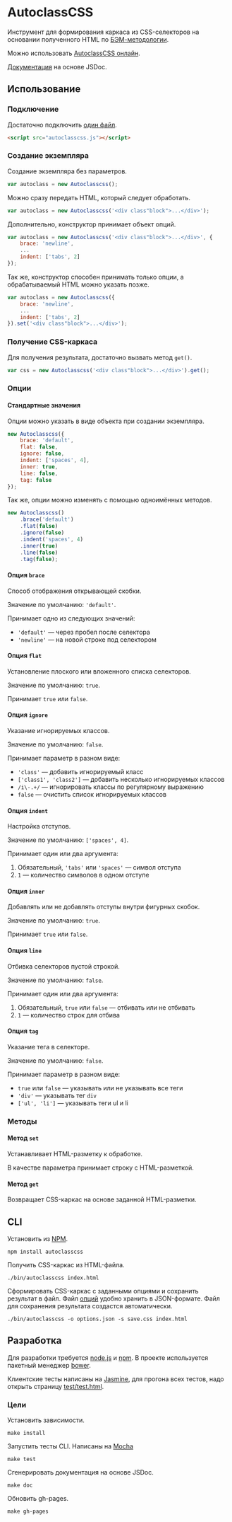 # AutoclassCSS

Инструмент для формирования каркаса из CSS-селекторов на основании полученного HTML по [БЭМ-методологии](http://ru.bem.info/).

Можно использовать [AutoclassCSS онлайн](http://tenorok.github.io/autoclassCSS/).

[Документация](http://tenorok.github.io/autoclassCSS/jsdoc/index.html) на основе JSDoc.

## Использование

### Подключение

Достаточно подключить [один файл](https://github.com/tenorok/autoclassCSS/blob/master/autoclasscss.js).
```html
<script src="autoclasscss.js"></script>
```

### Создание экземпляра

Создание экземпляра без параметров.
```javascript
var autoclass = new Autoclasscss();
```

Можно сразу передать HTML, который следует обработать.
```javascript
var autoclass = new Autoclasscss('<div class"block">...</div>');
```

Дополнительно, конструктор принимает объект опций.
```javascript
var autoclass = new Autoclasscss('<div class"block">...</div>', {
    brace: 'newline',
    ...
    indent: ['tabs', 2]
});
```

Так же, конструктор способен принимать только опции, а обрабатываемый HTML можно указать позже.
```javascript
var autoclass = new Autoclasscss({
    brace: 'newline',
    ...
    indent: ['tabs', 2]
}).set('<div class"block">...</div>');
```

### Получение CSS-каркаса

Для получения результата, достаточно вызвать метод `get()`.
```javascript
var css = new Autoclasscss('<div class"block">...</div>').get();
```

### Опции

#### Стандартные значения

Опции можно указать в виде объекта при создании экземпляра.
```javascript
new Autoclasscss({
    brace: 'default',
    flat: false,
    ignore: false,
    indent: ['spaces', 4],
    inner: true,
    line: false,
    tag: false
});
```

Так же, опции можно изменять с помощью одноимённых методов.
```javascript
new Autoclasscss()
    .brace('default')
    .flat(false)
    .ignore(false)
    .indent('spaces', 4)
    .inner(true)
    .line(false)
    .tag(false);
```

#### Опция `brace`
Способ отображения открывающей скобки.

Значение по умолчанию: `'default'`.

Принимает одно из следующих значений:

* `'default'` — через пробел после селектора
* `'newline'` — на новой строке под селектором

#### Опция `flat`
Установление плоского или вложенного списка селекторов.

Значение по умолчанию: `true`.

Принимает `true` или `false`.

#### Опция `ignore`
Указание игнорируемых классов.

Значение по умолчанию: `false`.

Принимает параметр в разном виде:

* `'class'` — добавить игнорируемый класс
* `['class1', 'class2']` — добавить несколько игнорируемых классов
* `/i\-.+/` — игнорировать классы по регулярному выражению
* `false` — очистить список игнорируемых классов

#### Опция `indent`
Настройка отступов.

Значение по умолчанию: `['spaces', 4]`.

Принимает один или два аргумента:

1. Обязательный, `'tabs'` или `'spaces'` — символ отступа
2. `1` — количество символов в одном отступе

#### Опция `inner`
Добавлять или не добавлять отступы внутри фигурных скобок.

Значение по умолчанию: `true`.

Принимает `true` или `false`.

#### Опция `line`
Отбивка селекторов пустой строкой.

Значение по умолчанию: `false`.

Принимает один или два аргумента:

1. Обязательный, `true` или `false` — отбивать или не отбивать
2. `1` — количество строк для отбива

#### Опция `tag`
Указание тега в селекторе.

Значение по умолчанию: `false`.

Принимает параметр в разном виде:

* `true` или `false` — указывать или не указывать все теги
* `'div'` — указывать тег `div`
* `['ul', 'li']` — указывать теги ul и li

### Методы

#### Метод `set`
Устанавливает HTML-разметку к обработке.

В качестве параметра принимает строку с HTML-разметкой.

#### Метод `get`
Возвращает CSS-каркас на основе заданной HTML-разметки.

## CLI

Установить из [NPM](https://npmjs.org/package/autoclasscss).

    npm install autoclasscss

Получить CSS-каркас из HTML-файла.

    ./bin/autoclasscss index.html

Сформировать CSS-каркас с заданными опциями и сохранить результат в файл.
Файл [опций](#%D0%9E%D0%BF%D1%86%D0%B8%D0%B8) удобно хранить в JSON-формате.
Файл для сохранения результата создастся автоматически.

    ./bin/autoclasscss -o options.json -s save.css index.html

## Разработка

Для разработки требуется [node.js](http://nodejs.org/) и [npm](https://npmjs.org/). В проекте используется пакетный менеджер [bower](https://github.com/bower/bower).

Клиентские тесты написаны на [Jasmine](https://jasmine.github.io/), для прогона всех тестов, надо открыть страницу [test/test.html](https://github.com/tenorok/autoclassCSS/blob/master/test/test.html).

### Цели

Установить зависимости.

    make install

Запустить тесты CLI. Написаны на [Mocha](http://visionmedia.github.io/mocha/)

    make test

Сгенерировать документация на основе JSDoc.

    make doc

Обновить gh-pages.

    make gh-pages
